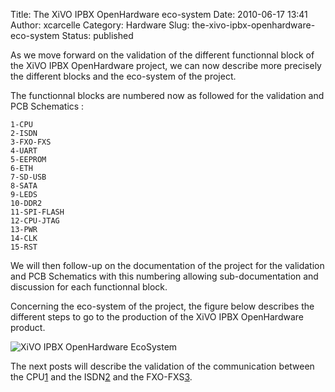 Title: The XiVO IPBX OpenHardware eco-system
Date: 2010-06-17 13:41
Author: xcarcelle
Category: Hardware
Slug: the-xivo-ipbx-openhardware-eco-system
Status: published

As we move forward on the validation of the different functionnal block
of the XiVO IPBX OpenHardware project, we can now describe more
precisely the different blocks and the eco-system of the project.

The functionnal blocks are numbered now as followed for the validation
and PCB Schematics :

~~~
1-CPU
2-ISDN
3-FXO-FXS
4-UART
5-EEPROM
6-ETH
7-SD-USB
8-SATA
9-LEDS
10-DDR2
11-SPI-FLASH
12-CPU-JTAG
13-PWR
14-CLK
15-RST
~~~


We will then follow-up on the documentation of the project for the
validation and PCB Schematics with this numbering allowing
sub-documentation and discussion for each functionnal block.

Concerning the eco-system of the project, the figure below describes the
different steps to go to the production of the XiVO IPBX OpenHardware
product.

![XiVO IPBX OpenHardware
EcoSystem](/public/.XiVO_IPBX_OpenHardware_EcoSystem_m.jpg "XiVO IPBX OpenHardware EcoSystem, juin 2010")

The next posts will describe the validation of the communication between
the CPU[1](1 "1") and the ISDN[2](2 "2") and the FXO-FXS[3](3 "3").

</p>

